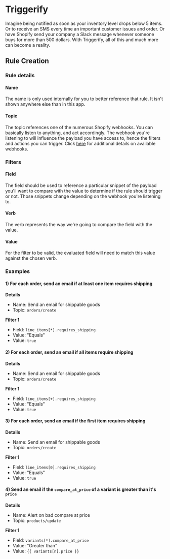 # Triggerify

Imagine being notified as soon as your inventory level drops below 5 items. Or to receive an SMS every time an important customer issues and order. Or have Shopify send your company a Slack message whenever someone buys for more than 500 dollars. With Triggerify, all of this and much more can become a reality.

## Rule Creation

### Rule details

#### Name

The name is only used internally for you to better reference that rule. It isn't shown anywhere else than in this app.

#### Topic

The topic references one of the numerous Shopify webhooks. You can basically listen to anything, and act accordingly. The webhook you're listening to will influence the payload you have access to, hence the filters and actions you can trigger. Click [here](https://help.shopify.com/api/reference/webhook) for additional details on available webhooks.

### Filters

#### Field

The field should be used to reference a particular snippet of the payload you'll want to compare with the value to determine if the rule should trigger or not. Those snippets change depending on the webhook you're listening to.

#### Verb

The verb represents the way we're going to compare the field with the value.

#### Value

For the filter to be valid, the evaluated field will need to match this value against the chosen verb.

### Examples

#### 1) For each order, send an email if at least one item requires shipping

**Details**

* Name: Send an email for shippable goods
* Topic: `orders/create`

**Filter 1**

* Field: `line_items[*].requires_shipping`
* Value: "Equals"
* Value: `true`


#### 2) For each order, send an email if all items require shipping

**Details**

* Name: Send an email for shippable goods
* Topic: `orders/create`

**Filter 1**

* Field: `line_items[+].requires_shipping`
* Value: "Equals"
* Value: `true`

#### 3) For each order, send an email if the first item requires shipping

**Details**

* Name: Send an email for shippable goods
* Topic: `orders/create`

**Filter 1**

* Field: `line_items[0].requires_shipping`
* Value: "Equals"
* Value: `true`

#### 4) Send an email if the `compare_at_price` of a variant is greater than it's `price`

**Details**

* Name: Alert on bad compare at price
* Topic: `products/update`

**Filter 1**

* Field: `variants[*].compare_at_price`
* Value: "Greater than"
* Value: `{{ variants[n].price }}`

